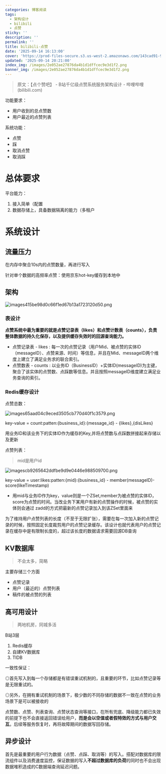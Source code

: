 ```yaml
---
categories: 博客阅读
tags:
  - 架构设计
  - bilibili
  - 点赞
sticky: ''
description: ''
permalink: ''
title: bilibili-点赞
date: '2025-09-14 16:13:00'
cover: 'https://prod-files-secure.s3.us-west-2.amazonaws.com/143cad91-961b-48b0-82dc-78fbb6eb5abe/ec123cdf-ca8b-4dc6-984d-4a52f31eb3f4/wallhaven-jx62x5.png?X-Amz-Algorithm=AWS4-HMAC-SHA256&X-Amz-Content-Sha256=UNSIGNED-PAYLOAD&X-Amz-Credential=ASIAZI2LB466VBF5HX4E%2F20250919%2Fus-west-2%2Fs3%2Faws4_request&X-Amz-Date=20250919T190049Z&X-Amz-Expires=3600&X-Amz-Security-Token=IQoJb3JpZ2luX2VjEGMaCXVzLXdlc3QtMiJIMEYCIQCs3H0m7QevWf%2FbckKCImS90Xo3AoBjWTuyftAlODYm0AIhAJ7Kd2x39ZH6b4IPIlxsl8Wpp71L4jQckrl5tnf3VQJuKogECNv%2F%2F%2F%2F%2F%2F%2F%2F%2F%2FwEQABoMNjM3NDIzMTgzODA1IgzaUgilnfruUMjgnu4q3APK9FIAnO2C6th79vy4%2FHNwLu9UORNJ%2Bje1gyVdnCXTu3lig8xRqNLTrYi4PM0qBOE7kx%2FDcQQ%2FgbsrRJLaAKUfQaRH45Eam0WXvo6bMuF5pK3qBU%2BNeK6IHtqZx%2B8j%2B%2F09Xy8MApj4seVNRN5ovZMPrS9pLHJqeUMRpCf22u0s9wrEVq2f1nvdkuVCv5EpenF8u1LrE285Yv%2BcBSaO39%2B%2Ffmr2tJBD0P4nD7KZppe1pFE2neZJCIgvtxkqLCMrLBpWbsft5TpgqHJ9zv3xOfxAzTv7SiVf9femFcRYEkI0CBeBBybOc1P4fKYq%2FQF5wO3rUOD4wDeLSErnJV1ZwWYJ5P6ikgUnJxnM55RqAHBP5baOlNeHJP7sLiI21ievQb2SDQiOulrIpuAhy0gfRQc1Hed%2BJ7pa9MkgZX5sPYUk324Qel6vvrakAbuOfUvhGr9l69HZyj3SXj5T6%2BkCoMrvOf%2BrXtt5wBROnhCq%2FsS4ancO9DUw2bhqTZ8NE8oZoBmFbHah74xdzCnzlPbWajBbuVzlW%2BzRjfh5LdNTPmsxYOYdnIm4f5rNhhFwaICNEyNBmh7jXzW%2BXIJAnBZVaEmE3PZLyxz8qCkDLqT1fgmGI4I%2Fng9uV0xRs%2B0fvjClwLbGBjqkARa3wEbh4yg1xjGY2tzbnKAMdwooPuKeSh5nKofBO1Pn7vGpjfTTYBgINyclFOIUOLWUiaT0vqahJZ%2BjklAk1tb7FfecVsR2sjmZxXsBBZAYGCzdbZ3Pbvy3wsm%2B6t0Ha6WOBd1EejwjdDQb%2F6Z0KcbZTA8yP3rkUYLBV%2FoLE7TGzY2K8cncVwLa099b7UZ0sQLHbTON4f50bso5M6i462mbZ3u%2B&X-Amz-Signature=4165879e7a704bfacde0fa6a2125c009e1ce9072aad250b6d85d0e4fbbc5a33c&X-Amz-SignedHeaders=host&x-amz-checksum-mode=ENABLED&x-id=GetObject'
updated: '2025-09-14 20:21:00'
index_img: /images/2e052ae27876da4b1d1dffcec9e3d1f2.png
banner_img: /images/2e052ae27876da4b1d1dffcec9e3d1f2.png
---
```

> 原文：【点个赞吧】 - B站千亿级点赞系统服务架构设计 - 哔哩哔哩 (bilibili.com)

功能要求：

- 用户收到的总点赞数
- 用户最近的点赞列表

系统功能：

- 点赞
- 踩
- 取消点赞
- 取消踩

# 总体要求


平台能力：

1. 接入简单（配置
2. 数据存储上，具备数据隔离的能力（多租户

# 系统设计


## 流量压力


在内存中聚合10s内的点赞数量，再进行写入


针对单个数据的高频率点赞：使用京东hot-key缓存到本地中


## 架构


![images415be98d0c66f1ed67b13a1723120d50.png](/images/4dcb611d834ccbb16132b82f631e7288.png)


### 表设计


**点赞系统中最为重要的就是点赞记录表（likes）和点赞计数表（counts），负责整体数据的持久化保存，以及提供缓存失效时的回源查询能力。**

- 点赞记录表 - likes : 每一次的点赞记录（用户Mid、被点赞的实体ID（messageID）、点赞来源、时间）等信息，并且在Mid、messageID两个维度上建立了满足业务求的联合索引。
- 点赞数表 - counts : 以业务ID（BusinessID）+实体ID(messageID)为主键，聚合了该实体的点赞数、点踩数等信息。并且按照messageID维度建立满足业务查询的索引。

### Redis缓存设计


点赞总数：


![images65aad04c9eced3505cb770d40f1c3579.png](/images/8d7404034032ddf5bbc9330f7b99f605.png)


key-value = count:patten:{business_id}:{message_id} - {likes},{disLikes}


用业务ID和该业务下的实体ID作为缓存的Key,并将点赞数与点踩数拼接起来存储以及更新


点赞列表：

> mid是用户id

![imagescb9265642ddfbe9d9e0446e988509700.png](/images/47d860bd87f10c2101b205b8b271538d.png)


key-value = user:likes:patten:{mid}:{business_id} - member(messageID)-score(likeTimestamp)

- 用mid与业务ID作为key，value则是一个ZSet,member为被点赞的实体ID，score为点赞的时间。当改业务下某用户有新的点赞操作的时候，被点赞的实体则会通过 zadd的方式把最新的点赞记录加入到该ZSet里面来

为了维持用户点赞列表的长度（不至于无限扩张），需要在每一次加入新的点赞记录的时候，按照固定长度裁剪用户的点赞记录缓存。该设计也就代表用户的点赞记录在缓存中是有限制长度的，超过该长度的数据请求需要回源DB查询


## KV数据库

> 不会太多，简略

主要存储三个方面

- 点赞记录
- 用户（最近的）点赞列表
- 稿件的被点赞的列表

## 高可用设计

> 两地机房，同城多活

B站3层

1. Redis缓存
2. 自建KV数据库
3. TIDB

一致性保证：


◎首先写入到每一个存储都是有错误重试机制的，且重要的环节，比如点赞记录等是无限重试的。


◎另外，在拥有重试机制的场景下，极少数的不同存储的数据不一致在点赞的业务场景下是可以被接收的


点赞数、点赞、列表查询、点赞状态查询等接口，在所有兜底、降级能力都已失效的前提下也不会直接返回错误给用户，**而是会以空值或者假特效的方式与用户交互**。后续等服务恢复时，再将故障期间的数据写回存储。


## 异步设计


首先是最重要的用户行为数据（点赞、点踩、取消等）的写入。搭配对数据库的限流组件以及消费速度监控，保证数据的写入**不超过数据库的负荷**的同时也不会出现数据堆积造成的C数据端查询延迟问题。

